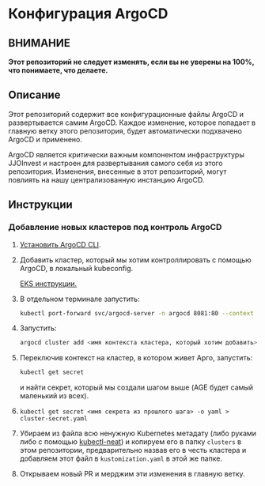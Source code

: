 # Конфигурация ArgoCD

## **ВНИМАНИЕ**

**Этот репозиторий не следует изменять, если вы не уверены на 100%, что понимаете, что делаете.**

## Описание

Этот репозиторий содержит все конфигурационные файлы ArgoCD и развертывается самим ArgoCD.
Каждое изменение, которое попадает в главную ветку этого репозитория, будет автоматически подхвачено ArgoCD и применено.

ArgoCD является критически важным компонентом инфраструктуры JJOInvest и настроен для развертывания самого себя из этого репозитория.
Изменения, внесенные в этот репозиторий, могут повлиять на нашу централизованную инстанцию ArgoCD.

## Инструкции

### Добавление новых кластеров под контроль ArgoCD

1. [Установить ArgoCD CLI](https://argo-cd.readthedocs.io/en/stable/cli_installation/).
2. Добавить кластер, который мы хотим контроллировать с помощью ArgoCD, в локальный kubeconfig.

    [EKS инструкции.](https://docs.aws.amazon.com/eks/latest/userguide/create-kubeconfig.html)
3. В отдельном терминале запустить:

    ```bash
    kubectl port-forward svc/argocd-server -n argocd 8081:80 --context <контекст кластера с арго>
    ```

4. Запустить:

    ```bash
    argocd cluster add <имя контекста кластера, который хотим добавить>
    ```

5. Переключив контекст на кластер, в котором живет Арго, запустить:

    ```bash
    kubectl get secret
    ```

    и найти секрет, который мы создали шагом выше (AGE будет самый маленький из всех).

6. `kubectl get secret <имя секрета из прошлого шага> -o yaml > cluster-secret.yaml`
7. Убираем из файла всю ненужную Kubernetes метадату (либо руками либо с помощью [kubectl-neat](https://github.com/itaysk/kubectl-neat)) и копируем его в папку `clusters` в этом репозитории, предварительно назвав его в честь кластера и добавляем этот файл в `kustomization.yaml` в этой же папке.
8. Открываем новый PR и мерджим эти изменения в главную ветку.
